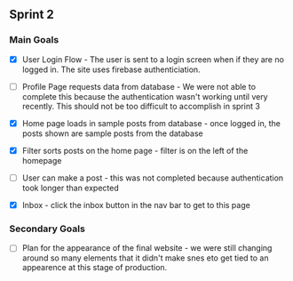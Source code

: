 ## Sprint 2

### Main Goals
 - [x] User Login Flow - The user is sent to a login screen when if they are no logged in. The site uses firebase authenticiation.
 - [ ] Profile Page requests data from database - We were not able to complete this because the authentication wasn't working until very recently. This should not be too difficult to accomplish in sprint 3
 - [x] Home page loads in sample posts from database - once logged in, the posts shown are sample posts from the database
 - [x] Filter sorts posts on the home page - filter is on the left of the homepage
 - [ ] User can make a post - this was not completed because authentication took longer than expected
 - [x] Inbox - click the inbox button in the nav bar to get to this page


### Secondary Goals
 - [ ] Plan for the appearance of the final website - we were still changing around so many elements that it didn't make snes eto get tied to an appearence at this stage of production.
